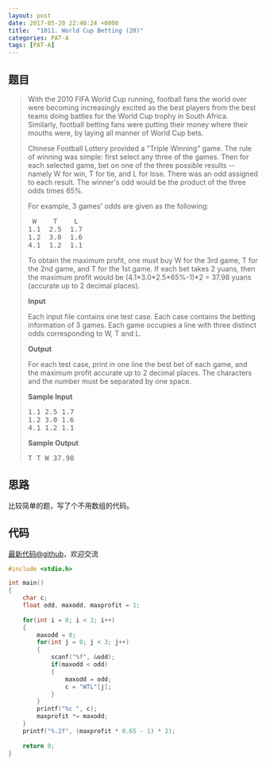 ```yaml
---
layout: post
date: 2017-05-20 22:40:24 +0800
title:  "1011. World Cup Betting (20)"
categories: PAT-A
tags: [PAT-A]
---
```


## 题目

> <div id="problemContent">
> <p>With the 2010 FIFA World Cup running, football fans the world over were becoming increasingly excited as the best players from the best teams doing battles for the World Cup trophy in South Africa.  Similarly, football betting fans were putting their money where their mouths were, by laying all manner of World Cup bets.</p>
> <p>Chinese Football Lottery provided a "Triple Winning" game.  The rule of winning was simple: first select any three of the games.  Then for each selected game, bet on one of the three possible results -- namely W for win, T for tie, and L for lose.  There was an odd assigned to each result.  The winner's odd would be the product of the three odds times 65%.</p>
> <p>For example, 3 games' odds are given as the following:</p>
> <pre>
>  W    T    L
> 1.1  2.5  1.7
> 1.2  3.0  1.6
> 4.1  1.2  1.1
> </pre>
> <p>To obtain the maximum profit, one must buy W for the 3rd game, T for the 2nd game, and T for the 1st game.  If each bet takes 2 yuans, then the maximum profit would be (4.1*3.0*2.5*65%-1)*2 = 37.98 yuans (accurate up to 2 decimal places).</p>
> <p><b>Input</b></p>
> <p>Each input file contains one test case.  Each case contains the betting information of 3 games.  Each game occupies a line with three distinct odds corresponding to W, T and L.</p>
> <p><b>Output</b></p>
> <p>For each test case, print in one line the best bet of each game, and the maximum profit accurate up to 2 decimal places.  The characters and the number must be separated by one space.</p>
> <b>Sample Input</b><pre>
> 1.1 2.5 1.7
> 1.2 3.0 1.6
> 4.1 1.2 1.1
> </pre>
> <b>Sample Output</b><pre>
> T T W 37.98
> </pre>
> </div>

## 思路


比较简单的题，写了个不用数组的代码。

## 代码

[最新代码@github](https://github.com/OliverLew/PAT/blob/master/PATAdvanced/1011.c)，欢迎交流
```c
#include <stdio.h>

int main()
{
    char c;
    float odd, maxodd, maxprofit = 1;
    
    for(int i = 0; i < 3; i++)
    {
        maxodd = 0;
        for(int j = 0; j < 3; j++)
        {
            scanf("%f", &odd);
            if(maxodd < odd)
            {
                maxodd = odd;
                c = "WTL"[j];
            }
        }
        printf("%c ", c);
        maxprofit *= maxodd;
    }
    printf("%.2f", (maxprofit * 0.65 - 1) * 2);
    
    return 0;
}

```